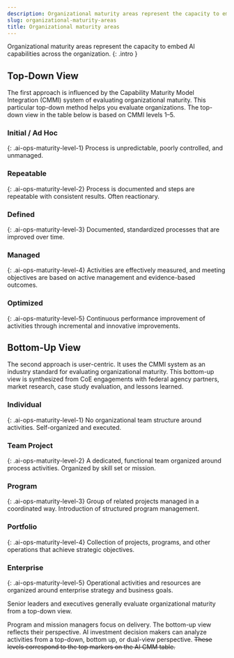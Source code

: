 ```yaml
---
description: Organizational maturity areas represent the capacity to embed AI capabilities across the organization. 
slug: organizational-maturity-areas
title: Organizational maturity areas
---
```

Organizational maturity areas represent the capacity to embed AI capabilities across the organization. 
{: .intro }


## Top-Down View


The first approach is influenced by the Capability Maturity Model Integration (CMMI) system of evaluating organizational maturity. This particular top-down method helps you evaluate organizations. The top-down view in the table below is based on CMMI levels 1–5.

### Initial / Ad Hoc 
{: .ai-ops-maturity-level-1}
Process is unpredictable, poorly controlled, and unmanaged.

### Repeatable 
{: .ai-ops-maturity-level-2}
Process is documented and steps are repeatable with consistent results. Often reactionary.

### Defined
{: .ai-ops-maturity-level-3}
Documented, standardized processes that are improved over time.

### Managed 
{: .ai-ops-maturity-level-4}
Activities are effectively measured, and meeting objectives are based on active management and evidence-based outcomes.
### Optimized 
{: .ai-ops-maturity-level-5}
Continuous performance improvement of activities through incremental and innovative improvements.


## Bottom-Up View

The second approach is user-centric. It uses the CMMI system as an industry standard for evaluating organizational maturity. This bottom-up view is synthesized from CoE engagements with federal agency partners, market research, case study evaluation, and lessons learned. 

### Individual 
{: .ai-ops-maturity-level-1}
No organizational team structure around activities. Self-organized and executed.

### Team Project 
{: .ai-ops-maturity-level-2}
A dedicated, functional team organized around process activities. Organized by skill set or mission.

### Program
{: .ai-ops-maturity-level-3}
Group of related projects managed in a coordinated way. Introduction of structured program management.

### Portfolio 
{: .ai-ops-maturity-level-4}
Collection of projects, programs, and other operations that achieve strategic objectives.

### Enterprise 
{: .ai-ops-maturity-level-5}
Operational activities and resources are organized around enterprise strategy and business goals.


Senior leaders and executives generally evaluate organizational maturity from a top-down view. 

Program and mission managers focus on delivery. The bottom-up view reflects their perspective. AI investment decision makers can analyze activities from a top-down, bottom up, or dual-view perspective. ~~These levels correspond to the top markers on the AI CMM table.~~

